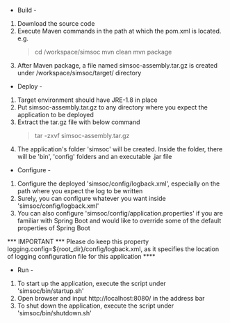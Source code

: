 - Build -
1) Download the source code
2) Execute Maven commands in the path at which the pom.xml is located. e.g.
	> cd /workspace/simsoc
	> mvn clean
	> mvn package
3) After Maven package, a file named simsoc-assembly.tar.gz is created under /workspace/simsoc/target/ directory


- Deploy -
1) Target environment should have JRE-1.8 in place
2) Put simsoc-assembly.tar.gz to any directory where you expect the application to be deployed
3) Extract the tar.gz file with below command
	> tar -zxvf simsoc-assembly.tar.gz
4) The application's folder 'simsoc' will be created. Inside the folder, there will be 'bin', 'config' folders and an executable .jar file


- Configure -
1) Configure the deployed 'simsoc/config/logback.xml', especially on the path where you expect the log to be written
	<property name="LOG_PATH" value="/tmp/log" />
2) Surely, you can configure whatever you want inside 'simsoc/config/logback.xml'
3) You can also configure 'simsoc/config/application.properties' if you are familiar with Spring Boot and would like to override some of the default properties of Spring Boot

*** IMPORTANT *** Please do keep this property logging.config=${root_dir}/config/logback.xml, as it specifies the location of logging configuration file for this application ****


- Run -
1) To start up the application, execute the script under 'simsoc/bin/startup.sh'
2) Open browser and input http://localhost:8080/ in the address bar
3) To shut down the application, execute the script under 'simsoc/bin/shutdown.sh'


